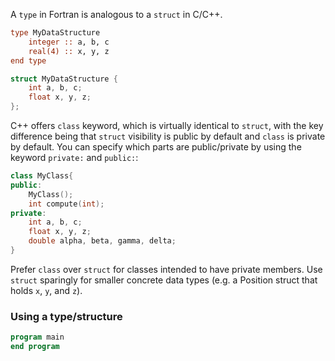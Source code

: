 A ```type``` in Fortran is analogous to a ```struct``` in C/C++.

```fortran
type MyDataStructure
    integer :: a, b, c
    real(4) :: x, y, z
end type
```

```cxx
struct MyDataStructure {
    int a, b, c;
    float x, y, z;
};
```

C++ offers `class` keyword, which is virtually identical to `struct`, with the key difference being that `struct` visibility is public by default and `class` is private by default. You can specify which parts are public/private by using the keyword `private:` and `public:`:

```cxx
class MyClass{
public:
    MyClass();
    int compute(int);
private:
    int a, b, c;
    float x, y, z;
    double alpha, beta, gamma, delta;
}
```

Prefer `class` over `struct` for classes intended to have private members. Use `struct` sparingly for smaller concrete data types (e.g. a Position struct that holds `x`, `y`, and `z`).

### Using a type/structure

```fortran
program main
end program
```

```cxx
```
